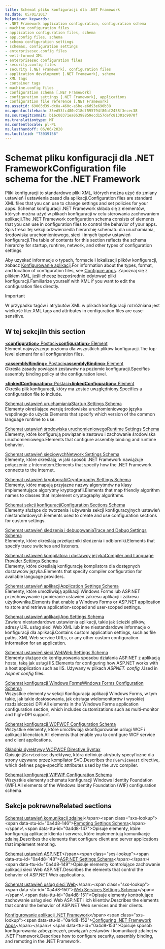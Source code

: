 ```yaml
---
title: Schemat pliku konfiguracji dla .NET Framework
ms.date: 05/01/2017
helpviewer_keywords:
- .NET Framework application configuration, configuration schema
- machine configuration files
- application configuration files, schema
- app.config files, schema
- schema configuration settings
- schemas, configuration settings
- enterprisesec.config files
- well-formed XML
- enterprisesec configuration files
- security.config files
- security [.NET Framework], configuration files
- application development [.NET Framework], schema
- XML tags
- container tags
- machine.config files
- configuration schema [.NET Framework]
- configuration settings [.NET Framework], applications
- configuration file reference [.NET Framework]
ms.assetid: 69003d39-dc8a-460c-a6be-e6d93e690b38
ms.openlocfilehash: 35ed53fc480e218df595794f80af2458f3ecec38
ms.sourcegitcommit: b16c00371ea06398859ecd157defc81301c9070f
ms.translationtype: MT
ms.contentlocale: pl-PL
ms.lasthandoff: 06/06/2020
ms.locfileid: "73039156"
---
```

# <a name="configuration-file-schema-for-the-net-framework"></a><span data-ttu-id="0a4d8-102">Schemat pliku konfiguracji dla .NET Framework</span><span class="sxs-lookup"><span data-stu-id="0a4d8-102">Configuration file schema for the .NET Framework</span></span>

<span data-ttu-id="0a4d8-103">Pliki konfiguracji to standardowe pliki XML, których można użyć do zmiany ustawień i ustawienia zasad dla aplikacji.</span><span class="sxs-lookup"><span data-stu-id="0a4d8-103">Configuration files are standard XML files that you can use to change settings and set policies for your apps.</span></span> <span data-ttu-id="0a4d8-104">Schemat konfiguracji .NET Framework składa się z elementów, których można użyć w plikach konfiguracji w celu sterowania zachowaniem aplikacji.</span><span class="sxs-lookup"><span data-stu-id="0a4d8-104">The .NET Framework configuration schema consists of elements that you can use in configuration files to control the behavior of your apps.</span></span> <span data-ttu-id="0a4d8-105">Spis treści tej sekcji odzwierciedla hierarchię schematu dla uruchamiania, środowiska uruchomieniowego, sieci i innych typów ustawień konfiguracji.</span><span class="sxs-lookup"><span data-stu-id="0a4d8-105">The table of contents for this section reflects the schema hierarchy for startup, runtime, network, and other types of configuration settings.</span></span>

<span data-ttu-id="0a4d8-106">Aby uzyskać informacje o typach, formacie i lokalizacji plików konfiguracji, zobacz [Konfigurowanie aplikacji](../index.md).</span><span class="sxs-lookup"><span data-stu-id="0a4d8-106">For information about the types, format, and location of configuration files, see [Configure apps](../index.md).</span></span> <span data-ttu-id="0a4d8-107">Zapoznaj się z plikiem XML, jeśli chcesz bezpośrednio edytować pliki konfiguracji.</span><span class="sxs-lookup"><span data-stu-id="0a4d8-107">Familiarize yourself with XML if you want to edit the configuration files directly.</span></span>

> [!IMPORTANT]
> <span data-ttu-id="0a4d8-108">W przypadku tagów i atrybutów XML w plikach konfiguracji rozróżniana jest wielkość liter.</span><span class="sxs-lookup"><span data-stu-id="0a4d8-108">XML tags and attributes in configuration files are case-sensitive.</span></span>

## <a name="in-this-section"></a><span data-ttu-id="0a4d8-109">W tej sekcji</span><span class="sxs-lookup"><span data-stu-id="0a4d8-109">In this section</span></span>

<span data-ttu-id="0a4d8-110">[**\<configuration>** Postaci](configuration-element.md)</span><span class="sxs-lookup"><span data-stu-id="0a4d8-110">[**\<configuration>** Element](configuration-element.md)</span></span>\
<span data-ttu-id="0a4d8-111">Element najwyższego poziomu dla wszystkich plików konfiguracji.</span><span class="sxs-lookup"><span data-stu-id="0a4d8-111">The top-level element for all configuration files.</span></span>

<span data-ttu-id="0a4d8-112">[**\<assemblyBinding>** Postaci](assemblybinding-element-for-configuration.md)</span><span class="sxs-lookup"><span data-stu-id="0a4d8-112">[**\<assemblyBinding>** Element](assemblybinding-element-for-configuration.md)</span></span>\
<span data-ttu-id="0a4d8-113">Określa zasady powiązań zestawów na poziomie konfiguracji.</span><span class="sxs-lookup"><span data-stu-id="0a4d8-113">Specifies assembly binding policy at the configuration level.</span></span>

<span data-ttu-id="0a4d8-114">[**\<linkedConfiguration>** Postaci](linkedconfiguration-element.md)</span><span class="sxs-lookup"><span data-stu-id="0a4d8-114">[**\<linkedConfiguration>** Element](linkedconfiguration-element.md)</span></span>\
<span data-ttu-id="0a4d8-115">Określa plik konfiguracji, który ma zostać uwzględniony.</span><span class="sxs-lookup"><span data-stu-id="0a4d8-115">Specifies a configuration file to include.</span></span>

<span data-ttu-id="0a4d8-116">[Schemat ustawień uruchamiania](./startup/index.md)</span><span class="sxs-lookup"><span data-stu-id="0a4d8-116">[Startup Settings Schema](./startup/index.md)</span></span>\
<span data-ttu-id="0a4d8-117">Elementy określające wersję środowiska uruchomieniowego języka wspólnego do użycia.</span><span class="sxs-lookup"><span data-stu-id="0a4d8-117">Elements that specify which version of the common language runtime to use.</span></span>

<span data-ttu-id="0a4d8-118">[Schemat ustawień środowiska uruchomieniowego](./runtime/index.md)</span><span class="sxs-lookup"><span data-stu-id="0a4d8-118">[Runtime Settings Schema](./runtime/index.md)</span></span>\
<span data-ttu-id="0a4d8-119">Elementy, które konfigurują powiązanie zestawu i zachowanie środowiska uruchomieniowego.</span><span class="sxs-lookup"><span data-stu-id="0a4d8-119">Elements that configure assembly binding and runtime behavior.</span></span>

<span data-ttu-id="0a4d8-120">[Schemat ustawień sieciowych](./network/index.md)</span><span class="sxs-lookup"><span data-stu-id="0a4d8-120">[Network Settings Schema](./network/index.md)</span></span>\
<span data-ttu-id="0a4d8-121">Elementy, które określają, w jaki sposób .NET Framework nawiązuje połączenie z Internetem.</span><span class="sxs-lookup"><span data-stu-id="0a4d8-121">Elements that specify how the .NET Framework connects to the internet.</span></span>

<span data-ttu-id="0a4d8-122">[Schemat ustawień kryptografii](./cryptography/index.md)</span><span class="sxs-lookup"><span data-stu-id="0a4d8-122">[Cryptography Settings Schema](./cryptography/index.md)</span></span>\
<span data-ttu-id="0a4d8-123">Elementy, które mapują przyjazne nazwy algorytmów na klasy implementujące algorytmy kryptografii.</span><span class="sxs-lookup"><span data-stu-id="0a4d8-123">Elements that map friendly algorithm names to classes that implement cryptography algorithms.</span></span>

<span data-ttu-id="0a4d8-124">[Schemat sekcji konfiguracji](configuration-sections-schema.md)</span><span class="sxs-lookup"><span data-stu-id="0a4d8-124">[Configuration Sections Schema](configuration-sections-schema.md)</span></span>\
<span data-ttu-id="0a4d8-125">Elementy służące do tworzenia i używania sekcji konfiguracyjnych ustawień niestandardowych.</span><span class="sxs-lookup"><span data-stu-id="0a4d8-125">Elements used to create and use configuration sections for custom settings.</span></span>

<span data-ttu-id="0a4d8-126">[Schemat ustawień śledzenia i debugowania](./trace-debug/index.md)</span><span class="sxs-lookup"><span data-stu-id="0a4d8-126">[Trace and Debug Settings Schema](./trace-debug/index.md)</span></span>\
<span data-ttu-id="0a4d8-127">Elementy, które określają przełączniki śledzenia i odbiorniki.</span><span class="sxs-lookup"><span data-stu-id="0a4d8-127">Elements that specify trace switches and listeners.</span></span>

<span data-ttu-id="0a4d8-128">[Schemat ustawień kompilatora i dostawcy języka](./compiler/index.md)</span><span class="sxs-lookup"><span data-stu-id="0a4d8-128">[Compiler and Language Provider Settings Schema](./compiler/index.md)</span></span>\
<span data-ttu-id="0a4d8-129">Elementy, które określają konfigurację kompilatora dla dostępnych dostawców języka.</span><span class="sxs-lookup"><span data-stu-id="0a4d8-129">Elements that specify compiler configuration for available language providers.</span></span>

<span data-ttu-id="0a4d8-130">[Schemat ustawień aplikacji](application-settings-schema.md)</span><span class="sxs-lookup"><span data-stu-id="0a4d8-130">[Application Settings Schema](application-settings-schema.md)</span></span>\
<span data-ttu-id="0a4d8-131">Elementy, które umożliwiają aplikacji Windows Forms lub ASP.NET przechowywanie i pobieranie ustawień zakresu aplikacji i zakresu użytkownika.</span><span class="sxs-lookup"><span data-stu-id="0a4d8-131">Elements that enable a Windows Forms or ASP.NET application to store and retrieve application-scoped and user-scoped settings.</span></span>

<span data-ttu-id="0a4d8-132">[Schemat ustawień aplikacji](./appsettings/index.md)</span><span class="sxs-lookup"><span data-stu-id="0a4d8-132">[App Settings Schema](./appsettings/index.md)</span></span>\
<span data-ttu-id="0a4d8-133">Zawiera niestandardowe ustawienia aplikacji, takie jak ścieżki plików, adresy URL usług sieci Web XML lub inne niestandardowe informacje o konfiguracji dla aplikacji.</span><span class="sxs-lookup"><span data-stu-id="0a4d8-133">Contains custom application settings, such as file paths, XML Web service URLs, or any other custom configuration information for an application.</span></span>

<span data-ttu-id="0a4d8-134">[Schemat ustawień sieci Web](./web/index.md)</span><span class="sxs-lookup"><span data-stu-id="0a4d8-134">[Web Settings Schema](./web/index.md)</span></span>\
<span data-ttu-id="0a4d8-135">Elementy służące do konfigurowania sposobu działania ASP.NET z aplikacją hosta, taką jak usługi IIS.</span><span class="sxs-lookup"><span data-stu-id="0a4d8-135">Elements for configuring how ASP.NET works with a host application such as IIS.</span></span> <span data-ttu-id="0a4d8-136">Używany w plikach *ASPNET. config* .</span><span class="sxs-lookup"><span data-stu-id="0a4d8-136">Used in *Aspnet.config* files.</span></span>

<span data-ttu-id="0a4d8-137">[Schemat konfiguracji Windows Forms](winforms/index.md)</span><span class="sxs-lookup"><span data-stu-id="0a4d8-137">[Windows Forms Configuration Schema](winforms/index.md)</span></span>\
<span data-ttu-id="0a4d8-138">Wszystkie elementy w sekcji Konfiguracja aplikacji Windows Forms, w tym takie, jak takie dostosowania, jak obsługa wielomonitorów i wysokiej rozdzielczości DPI.</span><span class="sxs-lookup"><span data-stu-id="0a4d8-138">All elements in the Windows Forms application configuration section, which includes customizations such as multi-monitor and high-DPI support.</span></span>

<span data-ttu-id="0a4d8-139">[Schemat konfiguracji WCF](./wcf/index.md)</span><span class="sxs-lookup"><span data-stu-id="0a4d8-139">[WCF Configuration Schema](./wcf/index.md)</span></span>\
<span data-ttu-id="0a4d8-140">Wszystkie elementy, które umożliwiają skonfigurowanie usługi WCF i aplikacji klienckich.</span><span class="sxs-lookup"><span data-stu-id="0a4d8-140">All elements that enable you to configure WCF service and client applications.</span></span>

<span data-ttu-id="0a4d8-141">[Składnia dyrektywy WCF](./wcf-directive/index.md)</span><span class="sxs-lookup"><span data-stu-id="0a4d8-141">[WCF Directive Syntax](./wcf-directive/index.md)</span></span>\
<span data-ttu-id="0a4d8-142">Opisuje `@ServiceHost` dyrektywę, która definiuje atrybuty specyficzne dla strony używane przez kompilator SVC.</span><span class="sxs-lookup"><span data-stu-id="0a4d8-142">Describes the `@ServiceHost` directive, which defines page-specific attributes used by the .svc compiler.</span></span>

<span data-ttu-id="0a4d8-143">[Schemat konfiguracji WIF](windows-identity-foundation/index.md)</span><span class="sxs-lookup"><span data-stu-id="0a4d8-143">[WIF Configuration Schema](windows-identity-foundation/index.md)</span></span>\
<span data-ttu-id="0a4d8-144">Wszystkie elementy schematu konfiguracji Windows Identity Foundation (WIF).</span><span class="sxs-lookup"><span data-stu-id="0a4d8-144">All elements of the Windows Identity Foundation (WIF) configuration schema.</span></span>

## <a name="related-sections"></a><span data-ttu-id="0a4d8-145">Sekcje pokrewne</span><span class="sxs-lookup"><span data-stu-id="0a4d8-145">Related sections</span></span>

<span data-ttu-id="0a4d8-146">[Schemat ustawień komunikacji zdalnej](https://docs.microsoft.com/previous-versions/dotnet/netframework-4.0/z415cf9a(v=vs.100))</span><span class="sxs-lookup"><span data-stu-id="0a4d8-146">[Remoting Settings Schema](https://docs.microsoft.com/previous-versions/dotnet/netframework-4.0/z415cf9a(v=vs.100))</span></span>\
<span data-ttu-id="0a4d8-147">Opisuje elementy, które konfigurują aplikacje klienta i serwera, które implementują komunikację zdalną.</span><span class="sxs-lookup"><span data-stu-id="0a4d8-147">Describes the elements that configure client and server applications that implement remoting.</span></span>

<span data-ttu-id="0a4d8-148">[Schemat ustawień ASP.NET](https://docs.microsoft.com/previous-versions/dotnet/netframework-4.0/b5ysx397(v=vs.100))</span><span class="sxs-lookup"><span data-stu-id="0a4d8-148">[ASP.NET Settings Schema](https://docs.microsoft.com/previous-versions/dotnet/netframework-4.0/b5ysx397(v=vs.100))</span></span>\
<span data-ttu-id="0a4d8-149">Opisuje elementy kontrolujące zachowanie aplikacji sieci Web ASP.NET.</span><span class="sxs-lookup"><span data-stu-id="0a4d8-149">Describes the elements that control the behavior of ASP.NET Web applications.</span></span>

<span data-ttu-id="0a4d8-150">[Schemat ustawień usług sieci Web](https://docs.microsoft.com/previous-versions/dotnet/netframework-4.0/cctwteet(v=vs.100))</span><span class="sxs-lookup"><span data-stu-id="0a4d8-150">[Web Services Settings Schema](https://docs.microsoft.com/previous-versions/dotnet/netframework-4.0/cctwteet(v=vs.100))</span></span>\
<span data-ttu-id="0a4d8-151">Opisuje elementy kontrolujące zachowanie usług sieci Web ASP.NET i ich klientów.</span><span class="sxs-lookup"><span data-stu-id="0a4d8-151">Describes the elements that control the behavior of ASP.NET Web services and their clients.</span></span>

<span data-ttu-id="0a4d8-152">[Konfigurowanie aplikacji .NET Framework](https://docs.microsoft.com/previous-versions/dotnet/netframework-4.0/kza1yk3a(v=vs.100))</span><span class="sxs-lookup"><span data-stu-id="0a4d8-152">[Configuring .NET Framework Apps](https://docs.microsoft.com/previous-versions/dotnet/netframework-4.0/kza1yk3a(v=vs.100))</span></span>\
<span data-ttu-id="0a4d8-153">Opisuje sposób konfigurowania zabezpieczeń, powiązań zestawów i komunikacji zdalnej w .NET Framework.</span><span class="sxs-lookup"><span data-stu-id="0a4d8-153">Describes how to configure security, assembly binding, and remoting in the .NET Framework.</span></span>
